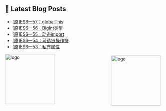 ## 📕 Latest Blog Posts

<!-- BLOG-POST-LIST:START -->
- [[原]ES6—57：globalThis](https://blog.csdn.net/sinat_41696687/article/details/114640889)
- [[原]ES6—56：BigInt类型](https://blog.csdn.net/sinat_41696687/article/details/114640724)
- [[原]ES6—55：动态import](https://blog.csdn.net/sinat_41696687/article/details/114640345)
- [[原]ES6—54：可选链操作符](https://blog.csdn.net/sinat_41696687/article/details/114639689)
- [[原]ES6—53：私有属性](https://blog.csdn.net/sinat_41696687/article/details/114633426)
<!-- BLOG-POST-LIST:END -->
<img src="https://github-readme-stats.vercel.app/api?username=qq1120637483&show_icons=true" alt="logo" height="160" align="right" style="margin: 5px; margin-bottom: 20px;" />

<img src="https://github-profile-trophy.vercel.app/?username=qq1120637483&theme=flat&column=7" alt="logo" height="160" align="center" style="margin: auto; margin-bottom: 20px;" />


<!--
**qq1120637483/qq1120637483** is a ✨ _special_ ✨ repository because its `README.md` (this file) appears on your GitHub profile.

Here are some ideas to get you started:

- 🔭 I’m currently working on ...
- 🌱 I’m currently learning ...
- 👯 I’m looking to collaborate on ...
- 🤔 I’m looking for help with ...
- 💬 Ask me about ...
- 📫 How to reach me: ...
- 😄 Pronouns: ...
- ⚡ Fun fact: ...
-->
